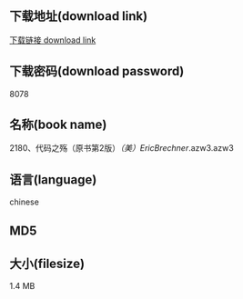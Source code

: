## 下载地址(download link)
[下载链接 download link](https://voluble-croquembouche-d321dc.netlify.app/?s=2180%E3%80%81%E4%BB%A3%E7%A0%81%E4%B9%8B%E6%AE%87%EF%BC%88%E5%8E%9F%E4%B9%A6%E7%AC%AC2%E7%89%88%EF%BC%89_%EF%BC%88%E7%BE%8E%EF%BC%89EricBrechner_.azw3)

## 下载密码(download password)
8078

## 名称(book name)
2180、代码之殇（原书第2版）_（美）EricBrechner_.azw3.azw3

## 语言(language)
chinese

## MD5


## 大小(filesize)
1.4 MB
